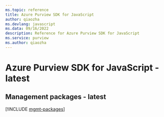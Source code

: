 ```yaml
---
ms.topic: reference
title: Azure Purview SDK for JavaScript
author: qiaozha
ms.devlang: javascript
ms.data: 09/16/2022
description: Reference for Azure Purview SDK for JavaScript
ms.service: purview
ms.author: qiaozha
---
```

# Azure Purview SDK for JavaScript - latest

## Management packages - latest
[!INCLUDE [mgmt-packages](purview-mgmt-index.md)]